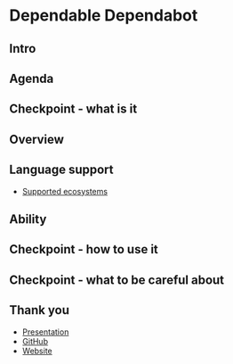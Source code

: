 # Dependable Dependabot

## Intro

## Agenda

## Checkpoint - what is it

## Overview

## Language support

- [Supported ecosystems](https://docs.github.com/en/enterprise-server@3.4/code-security/dependabot/dependabot-version-updates/configuration-options-for-the-dependabot.yml-file#package-ecosystem)

## Ability

## Checkpoint - how to use it

## Checkpoint - what to be careful about

## Thank you

- [Presentation](https://yashdalfthegray.github.io/talks/dependabot)
- [GitHub](https://github.com/YashdalfTheGray)
- [Website](https://yashkulshrestha.com)
